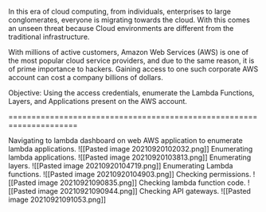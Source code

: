 In this era of cloud computing, from individuals, enterprises to large conglomerates, everyone is migrating towards the cloud. With this comes an unseen threat because Cloud environments are different from the traditional infrastructure.  

With millions of active customers, Amazon Web Services (AWS) is one of the most popular cloud service providers, and due to the same reason, it is of prime importance to hackers. Gaining access to one such corporate AWS account can cost a company billions of dollars.

Objective: Using the access credentials, enumerate the Lambda Functions, Layers, and Applications present on the AWS account.

=====================================================================

Navigating to lambda dashboard on web AWS application to enumerate lambda applications.
![[Pasted image 20210920102032.png]]
Enumerating lambda applications.
![[Pasted image 20210920103813.png]]
Enumerating layers.
![[Pasted image 20210920104719.png]]
Enumerating Lambda functions.
![[Pasted image 20210920104903.png]]
Checking permissions.
![[Pasted image 20210921090835.png]]
Checking lambda function code.
![[Pasted image 20210921090944.png]]
Checking API gateways.
![[Pasted image 20210921091053.png]]
